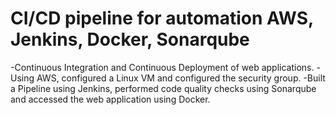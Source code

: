 # CI/CD pipeline for automation AWS, Jenkins, Docker, Sonarqube

-Continuous Integration and Continuous Deployment of web applications.
-Using AWS, configured a Linux VM and configured the security group.
-Built a Pipeline using Jenkins, performed code quality checks using Sonarqube and accessed the
web application using Docker.
